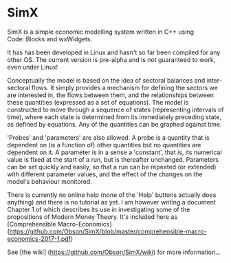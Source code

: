 # SimX
SimX is a simple economic modelling system written in C++ using Code::Blocks
and wxWidgets.

It has has been developed in Linux and hasn't so far been compiled for any other
OS. The current version is pre-alpha and is not guaranteed to work, even
under Linux!

Conceptually the model is based on the idea of sectoral balances and inter-sectoral
flows. It simply provides a mechanism for defining the sectors we are interested
in, the flows between them, and the relationships between these quantities
(expressed as a set of equations). The model is constructed to move through
a sequence of states (representing intervals of time), where each state is
determined from its immediately preceding state, as defined by equations.
Any of the quantities can be graphed against time.

'Probes' and 'parameters' are also allowed. A probe is a quantity that is
dependent on (is a function of) other quantities but no quantities are dependent
on it. A parameter is in a sense a 'constant', that is, its numerical value
is fixed at the start of a run, but is thereafter unchanged. Parameters
can be set quickly and easily, so that a run can be repeated (or extended)
with different parameter values, and the effect of the changes on the model's
behaviour monitored.

There is currently no online help (none of the 'Help' buttons actually does
anything) and there is no tutorial as yet. I am however writing a document
Chapter 1 of which describes its use  in investigating some of the propositions
of Modern Money Theory. It's included
here as [Comprehensible Macro-Economics] (https://github.com/Obson/SimX/blob/master/comprehensible-macro-economics-2017-1.pdf) 

See [the wiki] (https://github.com/Obson/SimX/wiki) for more information...
